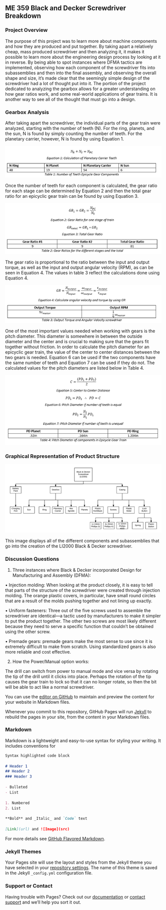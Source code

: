 ## ME 359 Black and Decker Screwdriver Breakdown

### Project Overview

  The purpose of this project was to learn more about machine components and how they are produced and put together. By taking apart a relatively cheap, mass produced screwdriver and then analyzing it, it makes it possible to learn more about the engineering design process by looking at it in reverse. By being able to spot instances where DFMA tactics are implemented, observing how each component of the screwdriver fits into subassemblies and then into the final assembly, and observing the overall shape and size, it’s made clear that the seemingly simple design of the screwdriver had a lot of thought put into it. The portion of the project dedicated to analyzing the gearbox allows for a greater understanding on how gear ratios work, and some real-world applications of gear trains. It is another way to see all of the thought that must go into a design.

### Gearbox Analysis

  After taking apart the screwdriver, the individual parts of the gear train were analyzed, starting with the number of teeth (N). For the ring, planets, and the sun, N is found by simply counting the number of teeth. For the planetary carrier, however, N is found by using Equation 1.

![Image](Eq1Table1.PNG)

Once the number of teeth for each component is calculated, the gear ratio for each stage can be determined by Equation 2 and then the total gear ratio for an epicyclic gear train can be found by using Equation 3.

![Image](Eq2_3Table2.PNG)

The gear ratio is proportional to the ratio between the input and output torque, as well as the input and output angular velocity (RPM), as can be seen in Equation 4. The values in table 3 reflect the calculations done using Equation 4.

![Image](Eq4Table3.PNG)

One of the most important values needed when working with gears is the pitch diameter. This diameter is somewhere in between the outside diameter and the center and is crucial to making sure that the gears fit together without friction. In order to calculate the pitch diameter for an epicyclic gear train, the value of the center to center distances between the two gears is needed. Equation 6 can be used if the two components have the same number of teeth and Equation 7 can be used if they do not. The calculated values for the pitch diameters are listed below in Table 4.

![Image](Eq5_6_7Table4.PNG)


### Graphical Representation of Product Structure

![Image](ProductStructure.PNG)

This image displays all of the different components and subassemblies that go into the creation of the LI2000 Black & Decker screwdriver.

### Discussion Questions
1.	Three instances where Black & Decker incorporated Design for Manufacturing and Assembly (DFMA):

•	Injection molding: When looking at the product closely, it is easy to tell that parts of the structure of the screwdriver were created through injection molding. The orange plastic covers, in particular, have small round circles that are a result of the molds pushing together and not lining up exactly.

•	Uniform fasteners: Three out of the five screws used to assemble the screwdriver are identical—a tactic used by manufacturers to make it simpler to put the product together. The other two screws are most likely different because they need to serve a specific function that couldn’t be obtained using the other screw.

•	Premade gears: premade gears make the most sense to use since it is extremely difficult to make from scratch. Using standardized gears is also more reliable and cost effective.

2.	How the Power/Manual option works:

The drill can switch from power to manual mode and vice versa by rotating the tip of the drill until it clicks into place. Perhaps the rotation of the tip causes the gear train to lock so that it can no longer rotate, so then the bit will be able to act like a normal screwdriver.


You can use the [editor on GitHub](https://github.com/nikunjkhetan/screwdriver/edit/master/index.md) to maintain and preview the content for your website in Markdown files.

Whenever you commit to this repository, GitHub Pages will run [Jekyll](https://jekyllrb.com/) to rebuild the pages in your site, from the content in your Markdown files.

### Markdown

Markdown is a lightweight and easy-to-use syntax for styling your writing. It includes conventions for

```markdown
Syntax highlighted code block

# Header 1
## Header 2
### Header 3

- Bulleted
- List

1. Numbered
2. List

**Bold** and _Italic_ and `Code` text

[Link](url) and ![Image](src)
```

For more details see [GitHub Flavored Markdown](https://guides.github.com/features/mastering-markdown/).

### Jekyll Themes

Your Pages site will use the layout and styles from the Jekyll theme you have selected in your [repository settings](https://github.com/nikunjkhetan/screwdriver/settings). The name of this theme is saved in the Jekyll `_config.yml` configuration file.

### Support or Contact

Having trouble with Pages? Check out our [documentation](https://help.github.com/categories/github-pages-basics/) or [contact support](https://github.com/contact) and we’ll help you sort it out.
